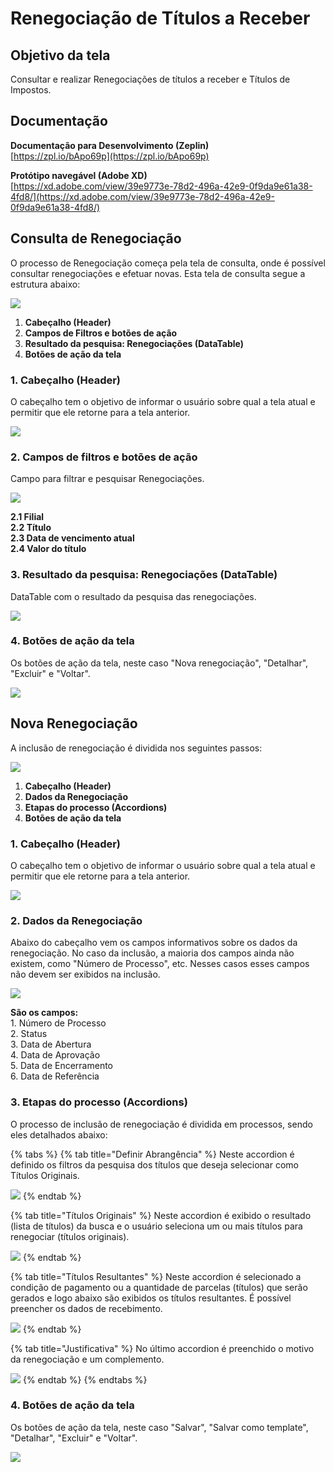 # Renegociação de Títulos a Receber

## Objetivo da tela

Consultar e realizar Renegociações de títulos a receber e Títulos de Impostos.

## Documentação

**Documentação para Desenvolvimento (Zeplin)**\
[https://zpl.io/bApo69p](https://zpl.io/bApo69p)

**Protótipo navegável (Adobe XD)**\
[https://xd.adobe.com/view/39e9773e-78d2-496a-42e9-0f9da9e61a38-4fd8/](https://xd.adobe.com/view/39e9773e-78d2-496a-42e9-0f9da9e61a38-4fd8/)

## Consulta de Renegociação

O processo de Renegociação começa pela tela de consulta, onde é possível consultar renegociações e efetuar novas. Esta tela de consulta segue a estrutura abaixo:

![](<../../../.gitbook/assets/image (400).png>)

1. **Cabeçalho (Header)**
2. **Campos de Filtros e botões de ação**
3. **Resultado da pesquisa: Renegociações (DataTable)**
4. **Botões de ação da tela**

### 1. Cabeçalho (Header)

O cabeçalho tem o objetivo de informar o usuário sobre qual a tela atual e permitir que ele retorne para a tela anterior.

![](<../../../.gitbook/assets/image (423).png>)

### 2. Campos de filtros e botões de ação

Campo para filtrar e pesquisar Renegociações.

![](<../../../.gitbook/assets/image (281).png>)

**2.1 Filial**\
**2.2 Título**\
**2.3 Data de vencimento atual**\
**2.4 Valor do título**

### 3. Resultado da pesquisa: Renegociações (DataTable)

DataTable com o resultado da pesquisa das renegociações.

![](<../../../.gitbook/assets/image (280).png>)

### 4. Botões de ação da tela

Os botões de ação da tela, neste caso "Nova renegociação", "Detalhar", "Excluir" e "Voltar".

![](<../../../.gitbook/assets/image (421).png>)

## Nova Renegociação

A inclusão de renegociação é dividida nos seguintes passos:

![](<../../../.gitbook/assets/image (346).png>)

1. **Cabeçalho (Header)**
2. **Dados da Renegociação**
3. **Etapas do processo (Accordions)**
4. **Botões de ação da tela**

### 1. Cabeçalho (Header)

O cabeçalho tem o objetivo de informar o usuário sobre qual a tela atual e permitir que ele retorne para a tela anterior.

![](<../../../.gitbook/assets/image (359).png>)

### 2. Dados da Renegociação

Abaixo do cabeçalho vem os campos informativos sobre os dados da renegociação. No caso da inclusão, a maioria dos campos ainda não existem, como "Número de Processo", etc. Nesses casos esses campos não devem ser exibidos na inclusão.

![](<../../../.gitbook/assets/image (308).png>)

**São os campos:**\
1\. Número de Processo\
2\. Status\
3\. Data de Abertura\
4\. Data de Aprovação\
5\. Data de Encerramento\
6\. Data de Referência

### 3. Etapas do processo (Accordions)

O processo de inclusão de renegociação é dividida em processos, sendo eles detalhados abaixo:

{% tabs %}
{% tab title="Definir Abrangência" %}
Neste accordion é definido os filtros da pesquisa dos títulos que deseja selecionar como Títulos Originais.

![](<../../../.gitbook/assets/image (422).png>)
{% endtab %}

{% tab title="Títulos Originais" %}
Neste accordion é exibido o resultado (lista de títulos) da busca e o usuário seleciona um ou mais títulos para renegociar (títulos originais).

![](<../../../.gitbook/assets/image (420).png>)
{% endtab %}

{% tab title="Títulos Resultantes" %}
Neste accordion é selecionado a condição de pagamento ou a quantidade de parcelas (títulos) que serão gerados e logo abaixo são exibidos os títulos resultantes. É possível preencher os dados de recebimento.&#x20;

![](<../../../.gitbook/assets/image (307).png>)
{% endtab %}

{% tab title="Justificativa" %}
No último accordion é preenchido o motivo da renegociação e um complemento.

![](<../../../.gitbook/assets/image (377).png>)
{% endtab %}
{% endtabs %}

### 4. Botões de ação da tela

Os botões de ação da tela, neste caso "Salvar", "Salvar como template", "Detalhar",  "Excluir" e "Voltar".

![](<../../../.gitbook/assets/image (255).png>)
